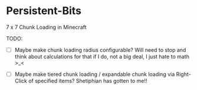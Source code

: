 # Persistent-Bits
7 x 7 Chunk Loading in Minecraft

TODO:
- [ ] Maybe make chunk loading radius configurable? Will need to stop and think about calculations for that if I do, not a big deal, I just hate to math >_<

- [ ] Maybe make tiered chunk loading / expandable chunk loading via Right-Click of specified items? Shetiphian has gotten to me!!
